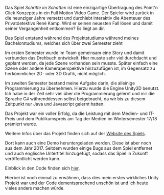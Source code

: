 Das Spiel *Schritte im Schatten* ist eine einzigartige Übertragung des Point'n Click Konzeptes in ein Full Motion Video Game. Der Spieler wird zurück in die neunziger Jahre versetzt und durchlebt interaktiv die Abenteuer des Privatdetektivs René Kamp.
Wird er seinen neuesten Fall lösen und damit seiner Vergangenheit entkommen? Es liegt an dir.

Das Spiel entstand während des Projektstudiums während meines Bachelorstudiums, welches sich über zwei Semester zieht

Im ersten Semester wurde im Team gemeinsam eine Story und damit verbunden das Drehbuch entwickelt. Hier musste sehr viel durchdacht und geplant werden, da jede Szene vorhanden sein musste. Später einfach eine Szene oder andere Kameraperspektive hinzuzufügen ist, im Gegensatz zu herkömmlicher 2D- oder 3D Grafik, nicht möglich.

Im zweiten Semester bestand meine Aufgabe darin, die alleinige Programmierung zu übernehmen. Hierzu wurde die Engine Unity3D benutzt. 
Ich habe in der Zeit sehr viel über die Programmierung gelernt und mir die Sprache C# währenddessen selbst beigebracht, da wir bis zu diesem Zeitpunkt nur Java und Javascript gelernt hatten. 

Das Projekt war ein voller Erfolg, da die Leistung mit dem Medien- und IT-Preis und dem Publikumspreis am Tag der Medien im Wintersemester 17/18 prämiert wurde.

Weitere Infos über das Projekt finden sich auf der [Website des Spiels](https://schritte-im-schatten.de/). 

Dort kann auch eine Demo heruntergeladen werden.
Diese ist aber noch aus dem Jahr 2017. Seitdem wurden einige Bugs aus dem Spiel entfernet und auch englische Untertitel hinzugefügt, sodass das Spiel in Zukunft veröffentlicht werden kann.

Einblick in den Code finden sich [hier](https://github.com/P34nut/Schritte-im-Schatten/).

Hierbei ist noch einmal zu erwähnen, dass dies mein erstes wirkliches Unity Projekt war und der Code dementsprechend unschön ist und ich heute vieles anders machen würde. 
